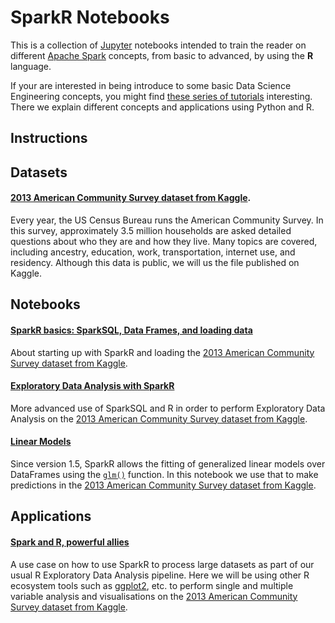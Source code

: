 # SparkR Notebooks  

This is a collection of [Jupyter](https://jupyter.org/) 
notebooks intended to train the reader on different [Apache Spark](http://spark.apache.org/) concepts, from 
basic to advanced, by using the **R** language.  

If your are interested in being introduce to some basic Data Science Engineering concepts, you might find [these series of tutorials](https://github.com/jadianes/data-science-your-way) interesting. There we explain different concepts and applications 
using Python and R.  

## Instructions  


## Datasets  

#### [2013 American Community Survey dataset from Kaggle](https://www.kaggle.com/c/2013-american-community-survey).  

Every year, the US Census Bureau runs the American Community Survey. In this survey, approximately 3.5 million households are asked detailed questions about who they are and how they live. Many topics are covered, including ancestry, education, work, transportation, internet use, and residency. Although this data is public, we will us the file published on Kaggle.   


## Notebooks  

#### [SparkR basics: SparkSQL, Data Frames, and loading data]()  

About starting up with SparkR and loading the [2013 American Community Survey dataset from Kaggle](https://www.kaggle.com/c/2013-american-community-survey).  

#### [Exploratory Data Analysis with SparkR]()

More advanced use of SparkSQL and R in order to perform Exploratory Data Analysis on the [2013 American Community Survey dataset from Kaggle](https://www.kaggle.com/c/2013-american-community-survey).    

#### [Linear Models]()  

Since version 1.5, SparkR allows the fitting of generalized linear models over DataFrames using the [`glm()`](http://spark.apache.org/docs/latest/api/R/glm.html) function. In this notebook we use that to make predictions in the [2013 American Community Survey dataset from Kaggle](https://www.kaggle.com/c/2013-american-community-survey). 

## Applications  

#### [Spark and R, powerful allies]()  

A use case on how to use SparkR to process large datasets as part of our usual R Exploratory Data Analysis pipeline. Here we will be using other R ecosystem tools such as [ggplot2](http://ggplot2.org/), etc. to perform single and multiple variable analysis and visualisations on the [2013 American Community Survey dataset from Kaggle](https://www.kaggle.com/c/2013-american-community-survey). 



